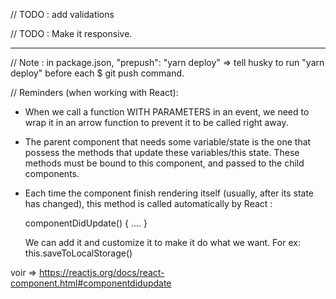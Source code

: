 // TODO : add validations

// TODO : Make it responsive.

---

// Note : in package.json, "prepush": "yarn deploy" => tell husky to run "yarn deploy" before each $ git push command.

// Reminders (when working with React):

* When we call a function WITH PARAMETERS in an event, we need to wrap it in an arrow function to prevent it to be called right away.

* The parent component that needs some variable/state is the one that possess the methods that update these variables/this state.
  These methods must be bound to this component, and passed to the child components.

* Each time the component finish rendering itself (usually, after its state has changed), this method is called automatically by React :

  componentDidUpdate() {
  ....
  }

  We can add it and customize it to make it do what we want. For ex: this.saveToLocalStorage()

voir => https://reactjs.org/docs/react-component.html#componentdidupdate
